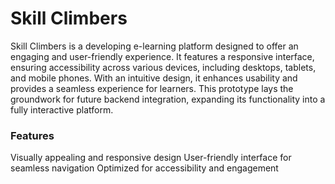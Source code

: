 # Skill Climbers
Skill Climbers is a developing e-learning platform designed to offer an engaging and user-friendly experience. It features a responsive interface, ensuring accessibility across various devices, including desktops, tablets, and mobile phones. With an intuitive design, it enhances usability and provides a seamless experience for learners. This prototype lays the groundwork for future backend integration, expanding its functionality into a fully interactive platform.

### Features
Visually appealing and responsive design
User-friendly interface for seamless navigation
Optimized for accessibility and engagement
